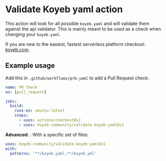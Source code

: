 # Validate Koyeb yaml action

This action will look for all possible `koyeb.yaml` and will validate them against the api validator.
This is mainly meant to be used as a check when changing your `koyeb.yaml`.

If you are new to the easiest, fastest serverless platform checkout: [koyeb.com](koyeb.com).

## Example usage

Add this in `.github/workflows/prb.yaml` to add a Pull Request check:
```yaml
name: PR Check
on: [pull_request]

jobs:
  build:
    runs-on: ubuntu-latest
    steps:
      - uses: actions/checkout@v2
      - uses: koyeb-community/validate-koyeb-yaml@v1
```

__Advanced__: : With a specific set of files:
```yaml
uses: koyeb-community/validate-koyeb-yaml@v1
with:
  patterns: '**/koyeb.yaml,**/koyeb.yml'
```
